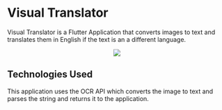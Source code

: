 # Visual Translator

Visual Translator is a Flutter Application that converts images to text and translates them in English if the text is an a different language.

<p align = "center">
  <img src = "https://media.giphy.com/media/gYc6bbQZa2UF2YeL94/giphy.gif">
</p>


## Technologies Used

This application uses the OCR API which converts the image to text and parses the string and returns it to the application.

